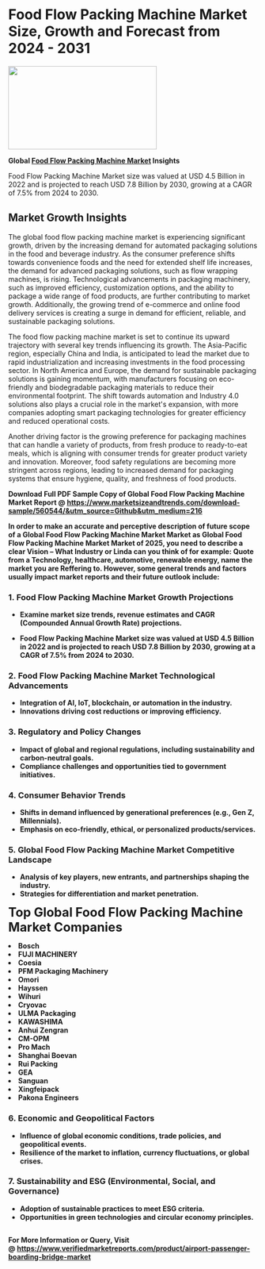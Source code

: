 <H1>Food Flow Packing Machine Market Size, Growth and Forecast from 2024 - 2031</H1><img class="aligncenter size-medium wp-image-584254" src="https://thirdeyenews.in/wp-content/uploads/2024/09/Global-Market-Research-300x168.jpeg" alt="" width="300" height="168" /><p><strong>Global&nbsp;<a href="https://www.marketsizeandtrends.com/download-sample/560544/&amp;utm_source=Github&utm_medium=216">Food Flow Packing Machine Market</a> Insights</strong></p><p>Food Flow Packing Machine Market size was valued at USD 4.5 Billion in 2022 and is projected to reach USD 7.8 Billion by 2030, growing at a CAGR of 7.5% from 2024 to 2030.</p><p><h2>Market Growth Insights</h2> <p>The global food flow packing machine market is experiencing significant growth, driven by the increasing demand for automated packaging solutions in the food and beverage industry. As the consumer preference shifts towards convenience foods and the need for extended shelf life increases, the demand for advanced packaging solutions, such as flow wrapping machines, is rising. Technological advancements in packaging machinery, such as improved efficiency, customization options, and the ability to package a wide range of food products, are further contributing to market growth. Additionally, the growing trend of e-commerce and online food delivery services is creating a surge in demand for efficient, reliable, and sustainable packaging solutions.</p> <p><strong></strong></p> <p>The food flow packing machine market is set to continue its upward trajectory with several key trends influencing its growth. The Asia-Pacific region, especially China and India, is anticipated to lead the market due to rapid industrialization and increasing investments in the food processing sector. In North America and Europe, the demand for sustainable packaging solutions is gaining momentum, with manufacturers focusing on eco-friendly and biodegradable packaging materials to reduce their environmental footprint. The shift towards automation and Industry 4.0 solutions also plays a crucial role in the market's expansion, with more companies adopting smart packaging technologies for greater efficiency and reduced operational costs.</p> <p>Another driving factor is the growing preference for packaging machines that can handle a variety of products, from fresh produce to ready-to-eat meals, which is aligning with consumer trends for greater product variety and innovation. Moreover, food safety regulations are becoming more stringent across regions, leading to increased demand for packaging systems that ensure hygiene, quality, and freshness of food products.</p> <p><strong></p><p><span class=""><strong>Download Full PDF Sample Copy of Global Food Flow Packing Machine Market Report</strong> @ <a href="https://www.marketsizeandtrends.com/download-sample/560544/&amp;utm_source=Github&utm_medium=216" target="_blank">https://www.marketsizeandtrends.com/download-sample/560544/&amp;utm_source=Github&utm_medium=216</a></span></p><p>In order to make an accurate and perceptive description of future scope of a Global&nbsp;Food Flow Packing Machine Market Market as Global&nbsp;Food Flow Packing Machine Market Market of 2025, you need to describe a clear Vision &ndash; What Industry or Linda can you think of for example: Quote from a Technology, healthcare, automotive, renewable energy, name the market you are Reffering to. However, some general trends and factors usually impact market reports and their future outlook include:</p><h3>1.&nbsp;<strong>Food Flow Packing Machine Market Growth Projections</strong></h3><ul><li>Examine market size trends, revenue estimates and CAGR (Compounded Annual Growth Rate) projections.</li><li><p>Food Flow Packing Machine Market size was valued at USD 4.5 Billion in 2022 and is projected to reach USD 7.8 Billion by 2030, growing at a CAGR of 7.5% from 2024 to 2030.</p></li></ul><h3>2.&nbsp;<strong>Food Flow Packing Machine Market Technological Advancements</strong></h3><ul><li>Integration of AI, IoT, blockchain, or automation in the industry.</li><li>Innovations driving cost reductions or improving efficiency.</li></ul><h3>3.&nbsp;<strong>Regulatory and Policy Changes</strong></h3><ul><li>Impact of global and regional regulations, including sustainability and carbon-neutral goals.</li><li>Compliance challenges and opportunities tied to government initiatives.</li></ul><h3>4.&nbsp;<strong>Consumer Behavior Trends</strong></h3><ul><li>Shifts in demand influenced by generational preferences (e.g., Gen Z, Millennials).</li><li>Emphasis on eco-friendly, ethical, or personalized products/services.</li></ul><h3>5.&nbsp;<strong>Global Food Flow Packing Machine Market Competitive Landscape</strong></h3><ul><li>Analysis of key players, new entrants, and partnerships shaping the industry.</li><li>Strategies for differentiation and market penetration.</li></ul><p data-pm-slice="1 1 []"><span style="color: inherit; font-family: inherit; font-size: 25px;">Top Global Food Flow Packing Machine Market Companies</span></p><div class="" data-test-id=""><p><li>Bosch</li><li> FUJI MACHINERY</li><li> Coesia</li><li> PFM Packaging Machinery</li><li> Omori</li><li> Hayssen</li><li> Wihuri</li><li> Cryovac</li><li> ULMA Packaging</li><li> KAWASHIMA</li><li> Anhui Zengran</li><li> CM-OPM</li><li> Pro Mach</li><li> Shanghai Boevan</li><li> Rui Packing</li><li> GEA</li><li> Sanguan</li><li> Xingfeipack</li><li> Pakona Engineers</li></p></div><h3>6.&nbsp;<strong>Economic and Geopolitical Factors</strong></h3><ul><li>Influence of global economic conditions, trade policies, and geopolitical events.</li><li>Resilience of the market to inflation, currency fluctuations, or global crises.</li></ul><h3>7.&nbsp;<strong>Sustainability and ESG (Environmental, Social, and Governance)</strong></h3><ul><li>Adoption of sustainable practices to meet ESG criteria.</li><li>Opportunities in green technologies and circular economy principles.</li></ul><h2><strong style="font-size: 14px;">For More Information or Query, Visit @&nbsp;</strong><a style="background-color: #ffffff; font-size: 14px;" href="https://www.marketsizeandtrends.com/report/food-flow-packing-machine-market/" target="_blank">https://www.verifiedmarketreports.com/product/airport-passenger-boarding-bridge-market</a></h2>
